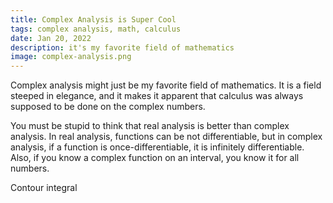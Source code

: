 ```yaml
---
title: Complex Analysis is Super Cool
tags: complex analysis, math, calculus
date: Jan 20, 2022
description: it's my favorite field of mathematics
image: complex-analysis.png
---
```


Complex analysis might just be my favorite field of mathematics. It is a field steeped in
elegance, and it makes it apparent that calculus was always supposed to be done on the complex numbers. 


You must be stupid to think that real analysis is better than complex
analysis. In real analysis, functions can be not differentiable, but in complex analysis,
if a function is once-differentiable, it is infinitely differentiable. Also, if you know
a complex function on an interval, you know it for all numbers.

Contour integral







